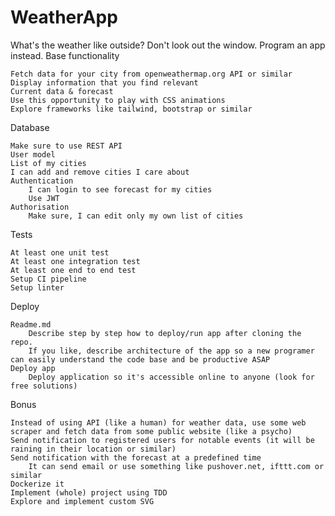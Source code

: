 # WeatherApp

What's the weather like outside? Don't look out the window. Program an app instead.
Base functionality

    Fetch data for your city from openweathermap.org API or similar
    Display information that you find relevant
    Current data & forecast
    Use this opportunity to play with CSS animations
    Explore frameworks like tailwind, bootstrap or similar

Database

    Make sure to use REST API
    User model
    List of my cities
    I can add and remove cities I care about
    Authentication
        I can login to see forecast for my cities
        Use JWT
    Authorisation
        Make sure, I can edit only my own list of cities

Tests

    At least one unit test
    At least one integration test
    At least one end to end test
    Setup CI pipeline
    Setup linter

Deploy

    Readme.md
        Describe step by step how to deploy/run app after cloning the repo.
        If you like, describe architecture of the app so a new programer can easily understand the code base and be productive ASAP
    Deploy app
        Deploy application so it's accessible online to anyone (look for free solutions)

Bonus

    Instead of using API (like a human) for weather data, use some web scraper and fetch data from some public website (like a psycho)
    Send notification to registered users for notable events (it will be raining in their location or similar)
    Send notification with the forecast at a predefined time
        It can send email or use something like pushover.net, ifttt.com or similar
    Dockerize it
    Implement (whole) project using TDD
    Explore and implement custom SVG
